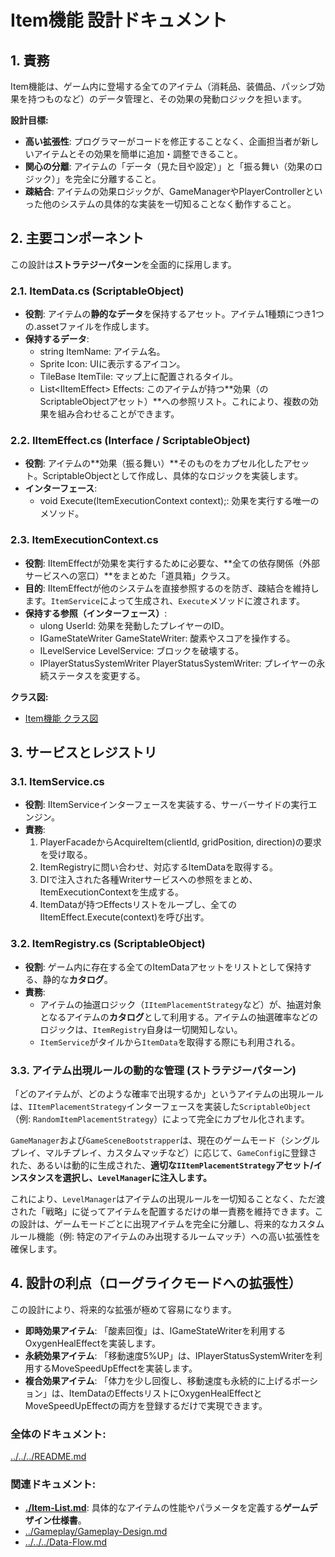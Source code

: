 # **Item機能 設計ドキュメント**

## **1\. 責務**

Item機能は、ゲーム内に登場する全てのアイテム（消耗品、装備品、パッシブ効果を持つものなど）のデータ管理と、その効果の発動ロジックを担います。

**設計目標:**

* **高い拡張性**: プログラマーがコードを修正することなく、企画担当者が新しいアイテムとその効果を簡単に追加・調整できること。  
* **関心の分離**: アイテムの「データ（見た目や設定）」と「振る舞い（効果のロジック）」を完全に分離すること。  
* **疎結合**: アイテムの効果ロジックが、GameManagerやPlayerControllerといった他のシステムの具体的な実装を一切知ることなく動作すること。

## **2\. 主要コンポーネント**

この設計は**ストラテジーパターン**を全面的に採用します。

### **2.1. ItemData.cs (ScriptableObject)**

* **役割**: アイテムの**静的なデータ**を保持するアセット。アイテム1種類につき1つの.assetファイルを作成します。  
* **保持するデータ**:  
  * string ItemName: アイテム名。  
  * Sprite Icon: UIに表示するアイコン。  
  * TileBase ItemTile: マップ上に配置されるタイル。  
  * List\<IItemEffect\> Effects: このアイテムが持つ\*\*効果（のScriptableObjectアセット）\*\*への参照リスト。これにより、複数の効果を組み合わせることができます。

### **2.2. IItemEffect.cs (Interface / ScriptableObject)**

* **役割**: アイテムの\*\*効果（振る舞い）\*\*そのものをカプセル化したアセット。ScriptableObjectとして作成し、具体的なロジックを実装します。  
* **インターフェース**:  
  * void Execute(ItemExecutionContext context);: 効果を実行する唯一のメソッド。

### **2.3. ItemExecutionContext.cs**

* **役割**: IItemEffectが効果を実行するために必要な、\*\*全ての依存関係（外部サービスへの窓口）\*\*をまとめた「道具箱」クラス。  
* **目的**: IItemEffectが他のシステムを直接参照するのを防ぎ、疎結合を維持します。`ItemService`によって生成され、`Execute`メソッドに渡されます。  
* **保持する参照（インターフェース）**:  
  * ulong UserId: 効果を発動したプレイヤーのID。  
  * IGameStateWriter GameStateWriter: 酸素やスコアを操作する。  
  * ILevelService LevelService: ブロックを破壊する。  
  * IPlayerStatusSystemWriter PlayerStatusSystemWriter: プレイヤーの永続ステータスを変更する。

**クラス図:**
* [Item機能 クラス図](./Item-Class-Diagram.md)

## **3\. サービスとレジストリ**

### **3.1. ItemService.cs**

* **役割**: IItemServiceインターフェースを実装する、サーバーサイドの実行エンジン。  
* **責務**:  
  1. PlayerFacadeからAcquireItem(clientId, gridPosition, direction)の要求を受け取る。  
  2. ItemRegistryに問い合わせ、対応するItemDataを取得する。  
  3. DIで注入された各種Writerサービスへの参照をまとめ、ItemExecutionContextを生成する。  
  4. ItemDataが持つEffectsリストをループし、全てのIItemEffect.Execute(context)を呼び出す。

### **3.2. ItemRegistry.cs (ScriptableObject)**

*   **役割**: ゲーム内に存在する全てのItemDataアセットをリストとして保持する、静的な**カタログ**。
*   **責務**:
    *   アイテムの抽選ロジック（`IItemPlacementStrategy`など）が、抽選対象となるアイテムの**カタログ**として利用する。アイテムの抽選確率などのロジックは、`ItemRegistry`自身は一切関知しない。
    *   `ItemService`がタイルから`ItemData`を取得する際にも利用される。

### **3.3. アイテム出現ルールの動的な管理 (ストラテジーパターン)**

「どのアイテムが、どのような確率で出現するか」というアイテムの出現ルールは、`IItemPlacementStrategy`インターフェースを実装した`ScriptableObject`（例: `RandomItemPlacementStrategy`）によって完全にカプセル化されます。

`GameManager`および`GameSceneBootstrapper`は、現在のゲームモード（シングルプレイ、マルチプレイ、カスタムマッチなど）に応じて、`GameConfig`に登録された、あるいは動的に生成された、**適切な`IItemPlacementStrategy`アセット/インスタンスを選択し、`LevelManager`に注入します。**

これにより、`LevelManager`はアイテムの出現ルールを一切知ることなく、ただ渡された「戦略」に従ってアイテムを配置するだけの単一責務を維持できます。この設計は、ゲームモードごとに出現アイテムを完全に分離し、将来的なカスタムルール機能（例: 特定のアイテムのみ出現するルームマッチ）への高い拡張性を確保します。

## **4\. 設計の利点（ローグライクモードへの拡張性）**

この設計により、将来的な拡張が極めて容易になります。

* **即時効果アイテム**: 「酸素回復」は、IGameStateWriterを利用するOxygenHealEffectを実装します。  
* **永続効果アイテム**: 「移動速度5%UP」は、IPlayerStatusSystemWriterを利用するMoveSpeedUpEffectを実装します。  
* **複合効果アイテム**: 「体力を少し回復し、移動速度も永続的に上げるポーション」は、ItemDataのEffectsリストにOxygenHealEffectとMoveSpeedUpEffectの両方を登録するだけで実現できます。

### **全体のドキュメント:**　
[../../../README.md](../../../README.md)
### **関連ドキュメント:**
* **[./Item-List.md](./Item-List.md)**: 具体的なアイテムの性能やパラメータを定義する**ゲームデザイン仕様書**。
* [../Gameplay/Gameplay-Design.md](../Gameplay/Gameplay-Design.md)  
* [../../../Data-Flow.md](../../../Data-Flow.md)
